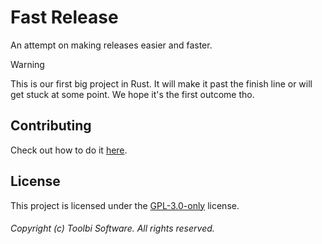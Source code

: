 # Fast Release

An attempt on making releases easier and faster.

> [!WARNING]
> This is our first big project in Rust. It will make it past the finish line or will get stuck at some point. We hope it's the first outcome tho.

<!-- ## Project -->

<!-- Check out the [PROJECT](https://github.com/toolbisoftware/fast-release/blob/main/PROJECT.md) file in the project root. -->

## Contributing

Check out how to do it [here](https://github.com/toolbisoftware/fast-release/blob/main/CONTRIBUTING.md).

## License

This project is licensed under the [GPL-3.0-only](https://github.com/toolbisoftware/fast-release/blob/main/LICENSE) license.

###### Copyright (c) Toolbi Software. All rights reserved.
